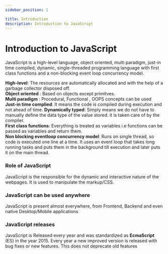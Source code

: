 ```yaml
---
sidebar_position: 1

title: Introduction
description: Introduction to JavaScript
---
```


# Introduction to JavaScript

JavaScript is a high-level language, object oriented, multi paradigm, just-in time compiled, dynamic, single-threaded programming language with first class functions and a non-blocking event loop concurrency model.

**High-level**: The resources are automatically allocated and with the help of a garbage collector disposed off.  
**Object oriented** : Based on objects except primitves.  
**Multi paradigm** : Procedural, Functional , OOPS concepts can be used  
**Just-in time complied**: It means the code is compiled during execution and not ahead of time.
**Dynamically typed**: Simply means we do not have to manually define the data type of the value stored. it is taken care of by the compiler.  
**First class functions**: Everything is treated as variables i.e functions can be passed as variables and return them.  
**Non blocking eventloop concurrency model**: Runs on single thread, so code is executed one line at a time. It uses an event loop that takes long running tasks and puts them in the background till execution and later puts it on the main thread.

### Role of JavaScript

JavaScript is the responsible for the dynamic and interactive nature of the webpages. It is used to manipulate the markup/CSS.

### JavaScript can be used anywhere

JavaScript is present almost everywhere, from Frontend, Backend and even native Desktop/Mobile applications

### JavaScript releases

JavaScript is Released every year and was standardized as **EcmaScript** (ES) in the year 2015. Every year a new improved version is released with bug fixes or new features. This does not deprecate old features
